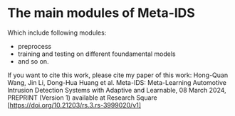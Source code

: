 # The main modules of Meta-IDS
Which include following modules:
* preprocess
* training and testing on different foundamental models
* and so on.

If you want to cite this work, please cite my paper of this work: 
Hong-Quan Wang, Jin Li, Dong-Hua Huang et al. Meta-IDS: Meta-Learning Automotive Intrusion Detection Systems with Adaptive and Learnable, 08 March 2024, PREPRINT (Version 1) available at Research Square [https://doi.org/10.21203/rs.3.rs-3999020/v1]
